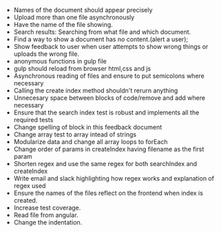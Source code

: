 * Names of the document should appear precisely
* Upload more than one file asynchronously
* Have the name of the file showing.
* Search results: Searching from what file and which document.
* Find a way to show a document has no content.(alert a user);
* Show feedback to user when user attempts to show wrong things or uploads the wrong file.
* anonymous functions in gulp file
* gulp should reload from browser html,css and js
* Asynchronous reading of files and ensure to put semicolons where necessary
* Calling the create index method shouldn't rerurn anything
* Unnecesary space between blocks of code/remove and add where necessary
* Ensure that the search index test is robust and implements all the required tests
* Change spelling of block in this feedback document
* Change array test to array intead of strings
* Modularize data and change all array loops to forEach
* Change order of params in createIndex having filename as the first param
* Shorten regex and use the same regex for both searchIndex and createIndex
* Write email and slack highlighting how regex works and explanation of regex used
* Ensure the names of the files reflect on the frontend when index is created.
* Increase test coverage.
* Read file from angular.
* Change the indentation.


